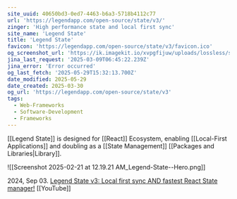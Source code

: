 ```yaml
---
site_uuid: 40650bd3-0ed7-4463-b6a3-5718b4112c77
url: 'https://legendapp.com/open-source/state/v3/'
zinger: 'High performance state and local first sync'
site_name: 'Legend State'
title: 'Legend State'
favicon: 'https://legendapp.com/open-source/state/v3/favicon.ico'
og_screenshot_url: 'https://ik.imagekit.io/xvpgfijuw/uploads/lossless/screenshots/20250529_Legend_State_og_screenshot.jpeg'
jina_last_request: '2025-03-09T06:45:22.239Z'
jina_error: 'Error occurred'
og_last_fetch: '2025-05-29T15:32:13.700Z'
date_modified: 2025-05-29
date_created: 2025-03-30
og_url: 'https://legendapp.com/open-source/state/v3'
tags:
  - Web-Frameworks
  - Software-Development
  - Frameworks
---
```


[[Legend State]] is designed for [[React]] Ecosystem, enabling [[Local-First Applications]] and doubling as a [[State Management]] [[Packages and Libraries|Library]].

![[Screenshot 2025-02-21 at 12.19.21 AM_Legend-State--Hero.png]]

2024, Sep 03. [Legend State v3: Local first sync AND fastest React State manager!](https://youtu.be/xkWvDG6uEfk?si=8EKpaV9H7z4924Jt) [[YouTube]]